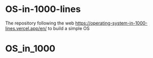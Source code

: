 # OS-in-1000-lines

The repository following the web https://operating-system-in-1000-lines.vercel.app/en/ to build a simple OS
# OS_in_1000
